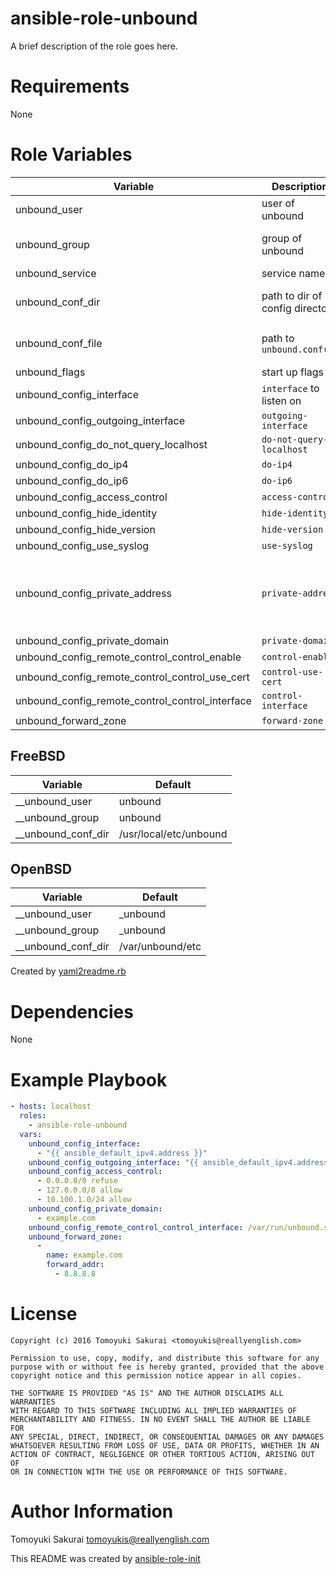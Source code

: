 # ansible-role-unbound

A brief description of the role goes here.

# Requirements

None

# Role Variables

| Variable | Description | Default |
|----------|-------------|---------|
| unbound\_user | user of unbound | {{ \_\_unbound\_user }} |
| unbound\_group | group of unbound | {{ \_\_unbound\_group }} |
| unbound\_service | service name | unbound |
| unbound\_conf\_dir | path to dir of config directory | {{ \_\_unbound\_conf\_dir }} |
| unbound\_conf\_file | path to `unbound.conf(5)` | {{ \_\_unbound\_conf\_dir }}/unbound.conf |
| unbound\_flags | start up flags | "" |
| unbound\_config\_interface | `interface` to listen on | [] |
| unbound\_config\_outgoing\_interface | `outgoing-interface` | "" |
| unbound\_config\_do\_not\_query\_localhost | `do-not-query-localhost` | yes |
| unbound\_config\_do\_ip4 | `do-ip4` | yes |
| unbound\_config\_do\_ip6 | `do-ip6` | no |
| unbound\_config\_access\_control | `access-control` | [] |
| unbound\_config\_hide\_identity | `hide-identity` | yes |
| unbound\_config\_hide\_version | `hide-version` | yes |
| unbound\_config\_use\_syslog | `use-syslog` | yes |
| unbound\_config\_private\_address | `private-address` | ["10.0.0.0/8", "172.16.0.0/12", "192.168.0.0/16", "192.254.0.0/16", "fd00::/8", "fe80::/10"] |
| unbound\_config\_private\_domain | `private-domain` | [] |
| unbound\_config\_remote\_control\_control\_enable | `control-enable` | yes |
| unbound\_config\_remote\_control\_control\_use\_cert | `control-use-cert` | no |
| unbound\_config\_remote\_control\_control\_interface | `control-interface` | "" |
| unbound\_forward\_zone | `forward-zone` | [] |

## FreeBSD

| Variable | Default |
|----------|---------|
| \_\_unbound\_user | unbound |
| \_\_unbound\_group | unbound |
| \_\_unbound\_conf\_dir | /usr/local/etc/unbound |

## OpenBSD

| Variable | Default |
|----------|---------|
| \_\_unbound\_user | \_unbound |
| \_\_unbound\_group | \_unbound |
| \_\_unbound\_conf\_dir | /var/unbound/etc |

Created by [yaml2readme.rb](https://gist.github.com/trombik/b2df709657c08d845b1d3b3916e592d3)

# Dependencies

None

# Example Playbook

```yaml
- hosts: localhost
  roles:
    - ansible-role-unbound
  vars:
    unbound_config_interface:
      - "{{ ansible_default_ipv4.address }}"
    unbound_config_outgoing_interface: "{{ ansible_default_ipv4.address }}"
    unbound_config_access_control:
      - 0.0.0.0/0 refuse
      - 127.0.0.0/8 allow
      - 10.100.1.0/24 allow
    unbound_config_private_domain:
      - example.com
    unbound_config_remote_control_control_interface: /var/run/unbound.sock
    unbound_forward_zone:
      -
        name: example.com
        forward_addr:
          - 8.8.8.8
```

# License

```
Copyright (c) 2016 Tomoyuki Sakurai <tomoyukis@reallyenglish.com>

Permission to use, copy, modify, and distribute this software for any
purpose with or without fee is hereby granted, provided that the above
copyright notice and this permission notice appear in all copies.

THE SOFTWARE IS PROVIDED "AS IS" AND THE AUTHOR DISCLAIMS ALL WARRANTIES
WITH REGARD TO THIS SOFTWARE INCLUDING ALL IMPLIED WARRANTIES OF
MERCHANTABILITY AND FITNESS. IN NO EVENT SHALL THE AUTHOR BE LIABLE FOR
ANY SPECIAL, DIRECT, INDIRECT, OR CONSEQUENTIAL DAMAGES OR ANY DAMAGES
WHATSOEVER RESULTING FROM LOSS OF USE, DATA OR PROFITS, WHETHER IN AN
ACTION OF CONTRACT, NEGLIGENCE OR OTHER TORTIOUS ACTION, ARISING OUT OF
OR IN CONNECTION WITH THE USE OR PERFORMANCE OF THIS SOFTWARE.
```

# Author Information

Tomoyuki Sakurai <tomoyukis@reallyenglish.com>

This README was created by [ansible-role-init](https://gist.github.com/trombik/d01e280f02c78618429e334d8e4995c0)
